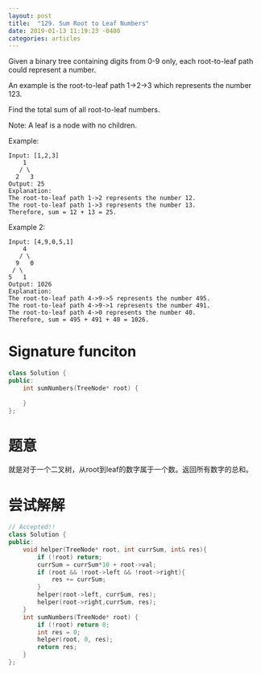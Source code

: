 ```yaml
---
layout: post
title:  "129. Sum Root to Leaf Numbers"
date: 2019-01-13 11:19:23 -0400
categories: articles
---
```


Given a binary tree containing digits from 0-9 only, each root-to-leaf path could represent a number.

An example is the root-to-leaf path 1->2->3 which represents the number 123.

Find the total sum of all root-to-leaf numbers.

Note: A leaf is a node with no children.

Example:
```
Input: [1,2,3]
    1
   / \
  2   3
Output: 25
Explanation:
The root-to-leaf path 1->2 represents the number 12.
The root-to-leaf path 1->3 represents the number 13.
Therefore, sum = 12 + 13 = 25.
```
Example 2:
```
Input: [4,9,0,5,1]
    4
   / \
  9   0
 / \
5   1
Output: 1026
Explanation:
The root-to-leaf path 4->9->5 represents the number 495.
The root-to-leaf path 4->9->1 represents the number 491.
The root-to-leaf path 4->0 represents the number 40.
Therefore, sum = 495 + 491 + 40 = 1026.
```
# Signature funciton
```c++
class Solution {
public:
    int sumNumbers(TreeNode* root) {
        
    }
};
```
# 题意
就是对于一个二叉树，从root到leaf的数字属于一个数。返回所有数字的总和。
# 尝试解解
```c++
// Accepted!!
class Solution {
public:
	void helper(TreeNode* root, int currSum, int& res){
		if (!root) return;
		currSum = currSum*10 + root->val;
		if (root && !root->left && !root->right){
			res += currSum;
		}
		helper(root->left, currSum, res);
		helper(root->right,currSum, res);
	}
    int sumNumbers(TreeNode* root) {
    	if (!root) return 0;
    	int res = 0;
    	helper(root, 0, res);
    	return res;
    }
};
```

